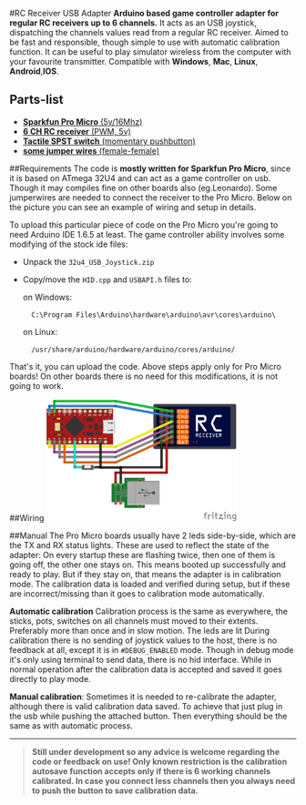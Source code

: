 #RC Receiver USB Adapter
**Arduino based game controller adapter for regular RC receivers up to 6 channels.**
It acts as an USB joystick, dispatching the channels values read from a regular RC receiver. Aimed to be fast and responsible, though simple to use with automatic calibration function. It can be useful to play simulator wireless from the computer with your favourite transmitter. Compatible with **Windows**, **Mac**, **Linux**, **Android**,**IOS**.

## Parts-list
 - [**Sparkfun Pro Micro** (5v/16Mhz)](http://www.ebay.com/sch/i.html?_from=R40&_trksid=p2050601.m570.l1313.TR0.TRC0.H0.Xatmega32u4.TRS0&_nkw=atmega32u4&_sacat=0)
 - [**6 CH RC receiver** (PWM, 5v)](http://www.ebay.com/sch/i.html?_from=R40&_trksid=p2050601.m570.l1313.TR3.TRC2.A0.H0.Xfs-r6b.TRS0&_nkw=fs-r6b&_sacat=0)
 - [**Tactile SPST switch** (momentary pushbutton)](http://www.ebay.com/sch/i.html?_from=R40&_trksid=p2050601.m570.l1313.TR10.TRC2.A0.H0.Xspst+switch+smd.TRS0&_nkw=spst+switch+smd&_sacat=0)
 - [**some jumper wires** (female-female)](http://www.ebay.com/sch/i.html?_from=R40&_trksid=p2050601.m570.l1313.TR12.TRC2.A0.H0.Xjumper+wire+arduino.TRS0&_nkw=jumper+wire+arduino&_sacat=0)

##Requirements
The code is **mostly written for Sparkfun Pro Micro**, since it is based on ATmega 32U4 and can act as a game controller on usb. Though it may compiles fine on other boards also (eg.Leonardo). Some jumperwires are needed to connect the receiver to the Pro Micro. Below on the picture you can see an example of wiring and setup in details.

To upload this particular piece of code on the Pro Micro you're going to need Arduino IDE 1.6.5 at least. The game controller ability involves some modifying of the stock ide files:

* Unpack the `32u4_USB_Joystick.zip`

* Copy/move the `HID.cpp` and `USBAPI.h` files to:

	on Windows:

		C:\Program Files\Arduino\hardware\arduino\avr\cores\arduino\

	on Linux:

		/usr/share/arduino/hardware/arduino/cores/arduino/

That's it, you can upload the code. Above steps apply only for Pro Micro boards! On other boards there is no need for this modifications, it is not going to work.


##Wiring
<a href="http://raw.githubusercontent.com/gregnau/wireless_rc_adapter/master/wiring.png" target="_blank"><img src="wiring.png" alt="Pro Micro wiring" width="334" height="215" border="0" /></a>

##Manual
The Pro Micro boards usually have 2 leds side-by-side, which are the TX and RX status lights. These are used to reflect the state of the adapter:
On every startup these are flashing twice, then one of them is going off, the other one stays on. This means booted up successfully and ready to play.
But if they stay on, that means the adapter is in calibration mode. The calibration data is loaded and verified during setup,
but if these are incorrect/missing than it goes to calibration mode automatically.

**Automatic calibration**
Calibration process is the same as everywhere, the sticks, pots, switches on all channels must moved to their extents. Preferably more than once and in slow motion.
The leds are lit
During calibration there is no sending of joystick values to the host, there is no feedback at all, except it is in ```#DEBUG_ENABLED``` mode. Though in debug mode it's only using terminal to send data, there is no hid interface. While in normal operation after the calibration data is accepted and saved it goes directly to play mode. 


**Manual calibration**:
Sometimes it is needed to re-calibrate the adapter, although there is valid calibration data saved. To achieve that just plug in the usb while pushing the attached button. Then everything should be the same as with automatic process.



---
> **Still under development so any advice is welcome regarding the code or feedback on use! Only known restriction is the calibration autosave function accepts only if there is 6 working channels calibrated. In case you connect less channels then you always need to push the button to save calibration data.**
